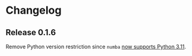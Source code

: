 # Changelog

## Release 0.1.6

Remove Python version restriction since `numba` [now supports Python 3.11](https://github.com/numba/numba/releases/tag/0.57.0). 